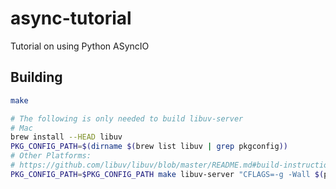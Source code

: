 # async-tutorial

Tutorial on using Python ASyncIO

## Building

```bash
make

# The following is only needed to build libuv-server
# Mac
brew install --HEAD libuv
PKG_CONFIG_PATH=$(dirname $(brew list libuv | grep pkgconfig))
# Other Platforms:
# https://github.com/libuv/libuv/blob/master/README.md#build-instructions
PKG_CONFIG_PATH=$PKG_CONFIG_PATH make libuv-server "CFLAGS=-g -Wall $(pkg-config --cflags libuv)" "LIBS=$(pkg-config --libs libuv)"
```
